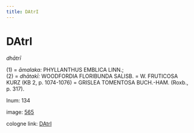 ```yaml
---
title: DAtrI
---
```


# DAtrI

<i>dhātrī</i>  <div n="P" />(1) = <i>āmalaka:</i> <bot>PHYLLANTHUS EMBLICA LINN.</bot>; <div n="P" />(2) = <i>dhātakī:</i> <bot>WOODFORDIA FLORIBUNDA SALISB.</bot> = <bot>W. FRUTICOSA <div n="lb" />KURZ</bot> (KB 2, p. 1074-1076) = <bot>GRISLEA TOMENTOSA BUCH.</bot>-<bot>HAM.</bot> (Roxb., <div n="lb" />p. 317).

lnum: 134

image: [565](https://www.sanskrit-lexicon.uni-koeln.de/scans/csl-apidev/servepdf.php?dict=snp&page=565)

cologne link: [DAtrI](https://sanskrit-lexicon.uni-koeln.de/scans/csl-apidev/getword.php?dict=snp&key=DAtrI)


